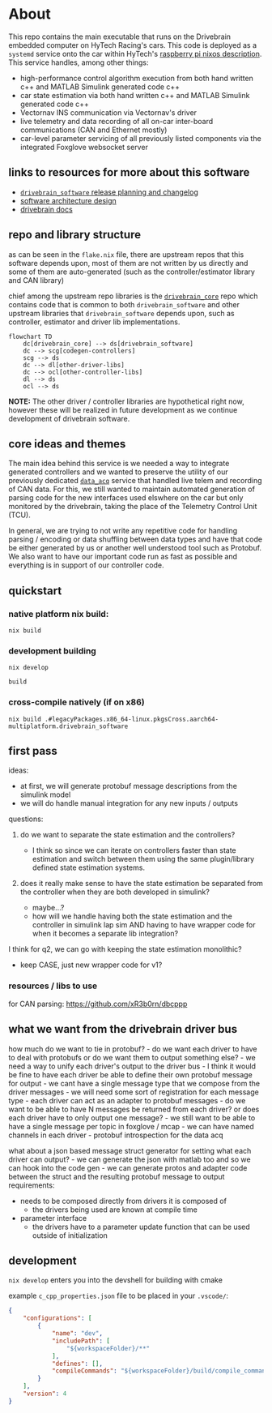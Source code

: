 # About

This repo contains the main executable that runs on the Drivebrain embedded computer on HyTech Racing's cars. This code is deployed as a `systemd` service onto the car within HyTech's [raspberry pi nixos description](https://github.com/hytech-racing/hytech_nixos). This service handles, among other things:

- high-performance control algorithm execution from both hand written c++ and MATLAB Simulink generated code c++
- car state estimation via both hand written c++ and MATLAB Simulink generated code c++
- Vectornav INS communication via Vectornav's driver
- live telemetry and data recording of all on-car inter-board communications (CAN and Ethernet mostly)
- car-level parameter servicing of all previously listed components via the integrated Foxglove websocket server

## links to resources for more about this software

- [`drivebrain_software` release planning and changelog](https://wiki.hytechracing.org/books/software/page/drivebrain-software-release-planning-and-changelog)
- [software architecture design](https://wiki.hytechracing.org/books/software/page/drivebrain-architecture)
- [drivebrain docs](https://wiki.hytechracing.org/books/software/page/drivebrain-documentation)

## repo and library structure

as can be seen in the `flake.nix` file, there are upstream repos that this software depends upon, most of them are not written by us directly and some of them are auto-generated (such as the controller/estimator library and CAN library)

chief among the upstream repo libraries is the [`drivebrain_core`](https://github.com/hytech-racing/drivebrain_core) repo which contains code that is common to both `drivebrain_software` and other upstream libraries that `drivebrain_software` depends upon, such as controller, estimator and driver lib implementations. 

```mermaid
flowchart TD
    dc[drivebrain_core] --> ds[drivebrain_software]
    dc --> scg[codegen-controllers]
    scg --> ds
    dc --> dl[other-driver-libs]
    dc --> ocl[other-controller-libs]
    dl --> ds
    ocl --> ds
```

__NOTE:__ The other driver / controller libraries are hypothetical right now, however these will be realized in future development as we continue development of drivebrain software.

## core ideas and themes

The main idea behind this service is we needed a way to integrate generated controllers and we wanted to preserve the utility of our previously dedicated [`data_acq`](https://github.com/hytech-racing/data_acq) service that handled live telem and recording of CAN data. For this, we still wanted to maintain automated generation of parsing code for the new interfaces used elswhere on the car but only monitored by the drivebrain, taking the place of the Telemetry Control Unit (TCU).

In general, we are trying to not write any repetitive code for handling parsing / encoding or data shuffling between data types and have that code be either generated by us or another well understood tool such as Protobuf. We also want to have our important code run as fast as possible and everything is in support of our controller code.

## quickstart

### native platform nix build:
`nix build`

### development building
```nix develop```

```build```

### cross-compile natively (if on x86)
`nix build .#legacyPackages.x86_64-linux.pkgsCross.aarch64-multiplatform.drivebrain_software`

## first pass
ideas:
- at first, we will generate protobuf message descriptions from the simulink model
- we will do handle manual integration for any new inputs / outputs

questions:
1. do we want to separate the state estimation and the controllers?
    - I think so since we can iterate on controllers faster than state estimation and switch between them using the same plugin/library defined state estimation systems.

2. does it really make sense to have the state estimation be separated from the controller when they are both developed in simulink?
    - maybe...?
    - how will we handle having both the state estimation and the controller in simulink lap sim AND having to have wrapper code for when it becomes a separate lib integration?

I think for q2, we can go with keeping the state estimation monolithic? 

- keep CASE, just new wrapper code for v1? 

### resources / libs to use

for CAN parsing: https://github.com/xR3b0rn/dbcppp

## what we want from the drivebrain driver bus

how much do we want to tie in protobuf?
    - do we want each driver to have to deal with protobufs or do we want them to output something else?
        - we need a way to unify each driver's output to the driver bus 
            - I think it would be fine to have each driver be able to define their own protobuf message for output
                - we cant have a single message type that we compose from the driver messages
                - we will need some sort of registration for each message type
            - each driver can act as an adapter to protobuf messages
            - do we want to be able to have N messages be returned from each driver? or does each driver have to only output one message?
                - we still want to be able to have a single message per topic in foxglove / mcap
                - we can have named channels in each driver 
                - protobuf introspection for the data acq

what about a json based message struct generator for setting what each driver can output?
    - we can generate the json with matlab too and so we can hook into the code gen 
    - we can generate protos and adapter code between the struct and the resulting protobuf message to 
output requirements:
- needs to be composed directly from drivers it is composed of
    - the drivers being used are known at compile time
- parameter interface
    - the drivers have to a parameter update function that can be used outside of initialization

## development

`nix develop` enters you into the devshell for building with cmake

example `c_cpp_properties.json` file to be placed in your `.vscode/`:
```json
{
    "configurations": [
        {
            "name": "dev",
            "includePath": [
                "${workspaceFolder}/**"
            ],
            "defines": [],
            "compileCommands": "${workspaceFolder}/build/compile_commands.json"
        }
    ],
    "version": 4
}
```